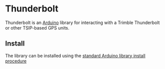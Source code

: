 Thunderbolt
==========
Thunderbolt is an [Arduino](http://arduino.cc) library for interacting with a Trimble Thunderbolt or other TSIP-based GPS units.

Install
-------
The library can be installed using the [standard Arduino library install procedure](http://arduino.cc/en/Guide/Libraries#.UwxndHX5PtY)  





